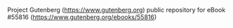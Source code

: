 Project Gutenberg (https://www.gutenberg.org) public repository for
eBook #55816 (https://www.gutenberg.org/ebooks/55816)
